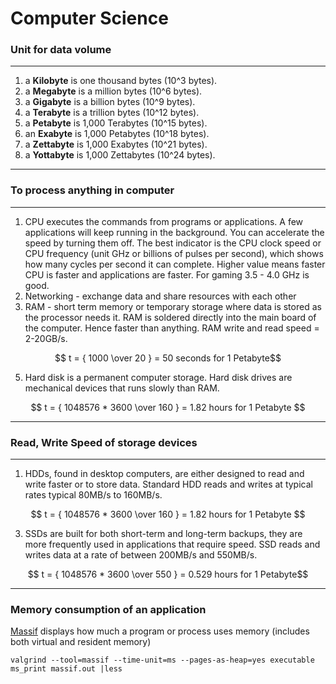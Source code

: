 # Computer Science

### Unit for data volume

******************************
1. a **Kilobyte** is one thousand bytes (10^3 bytes).
2. a **Megabyte** is a million bytes (10^6 bytes).
3. a **Gigabyte** is a billion bytes (10^9 bytes).
4. a **Terabyte** is a trillion bytes (10^12 bytes).
5. a **Petabyte** is 1,000 Terabytes (10^15 bytes).
6. an **Exabyte** is 1,000 Petabytes (10^18 bytes).
7. a **Zettabyte** is 1,000 Exabytes (10^21 bytes).
8. a **Yottabyte** is 1,000 Zettabytes (10^24 bytes).
******************************

### To process anything in computer
******************************
1. CPU executes the commands from programs or applications. A few applications will keep running in the background. You can accelerate the speed by turning them off. The best indicator is the CPU clock speed or CPU frequency (unit GHz or billions of pulses per second), which shows how many cycles per second it can complete. Higher value means faster CPU is faster and applications are faster. For gaming 3.5 - 4.0 GHz is good. 
2. Networking - exchange data and share resources with each other
3. RAM - short term memory or temporary storage where data is stored as the processor needs it. RAM is soldered directly into the main board of the computer. Hence faster than anything. RAM write and read speed = 2-20GB/s.

$$ t = { 1000  \over 20  }  =  50 seconds for 1 Petabyte$$

5. Hard disk is a permanent computer storage. Hard disk drives are mechanical devices that runs slowly than RAM. 

$$ t = { 1048576 * 3600 \over 160 }  =  1.82 hours for 1 Petabyte $$

******************************


### Read, Write Speed of storage devices
******************************
1. HDDs, found in desktop computers, are either designed to read and write faster or to store data. Standard HDD reads and writes at typical rates typical 80MB/s to 160MB/s.
 
$$ t = { 1048576 * 3600 \over 160 }  =  1.82 hours for 1 Petabyte $$

3. SSDs are built for both short-term and long-term backups, they are more frequently used in applications that require speed.  SSD reads and writes data at a rate of between 200MB/s and 550MB/s.

$$ t = { 1048576 * 3600 \over 550 }  = 0.529 hours for 1 Petabyte$$

******************************

### Memory consumption of an application 
[Massif](https://courses.cs.washington.edu/courses/cse326/05wi/valgrind-doc/ms_main.html) displays how much a program or process uses memory (includes both virtual and resident memory)
```
valgrind --tool=massif --time-unit=ms --pages-as-heap=yes executable
ms_print massif.out |less 
```

